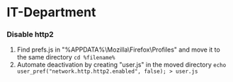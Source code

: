 # IT-Department

### Disable http2
1. Find prefs.js in "%APPDATA%\Mozilla\Firefox\Profiles" and move it to the same directory
   ```cd %filename%```
3. Automate deactivation by creating "user.js" in the moved directory
   ```echo user_pref("network.http.http2.enabled", false); > user.js```
